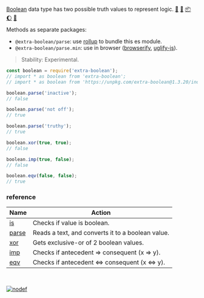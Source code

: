 [Boolean] data type has two possible truth values to represent logic. [:running:] [:vhs:] [:package:] [:moon:] [:ledger:]

Methods as separate packages:
- `@extra-boolean/parse`: use [rollup] to bundle this es module.
- `@extra-boolean/parse.min`: use in browser ([browserify], [uglify-js]).

> Stability: Experimental.

```javascript
const boolean = require('extra-boolean');
// import * as boolean from 'extra-boolean';
// import * as boolean from 'https://unpkg.com/extra-boolean@1.3.20/index.mjs'; (deno)

boolean.parse('inactive');
// false

boolean.parse('not off');
// true

boolean.parse('truthy');
// true

boolean.xor(true, true);
// false

boolean.imp(true, false);
// false

boolean.eqv(false, false);
// true
```

### reference

| Name                | Action
|---------------------|-------
| [is]                | Checks if value is boolean.
| [parse]             | Reads a text, and converts it to a boolean value.
| [xor]               | Gets exclusive-or of 2 boolean values.
| [imp]               | Checks if antecedent => consequent (x => y).
| [eqv]               | Checks if antecedent <=> consequent (x <=> y).

<br>

[![nodef](https://merferry.glitch.me/card/extra-boolean.svg)](https://nodef.github.io)

[Boolean]: https://developer.mozilla.org/en-US/docs/Web/JavaScript/Reference/Global_Objects/Boolean
[browserify]: https://www.npmjs.com/package/browserify
[rollup]: https://www.npmjs.com/package/rollup
[uglify-js]: https://www.npmjs.com/package/uglify-js
[is]: https://github.com/nodef/extra-boolean/wiki/is
[parse]: https://github.com/nodef/extra-boolean/wiki/parse
[xor]: https://github.com/nodef/extra-boolean/wiki/xor
[imp]: https://github.com/nodef/extra-boolean/wiki/imp
[eqv]: https://github.com/nodef/extra-boolean/wiki/eqv
[:running:]: https://npm.runkit.com/extra-boolean
[:vhs:]: https://asciinema.org/a/337221
[:package:]: https://www.npmjs.com/package/extra-boolean
[:moon:]: https://www.npmjs.com/package/extra-boolean.min
[:ledger:]: https://unpkg.com/extra-boolean/
